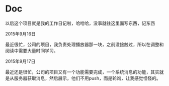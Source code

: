 # Doc

以后这个项目就是我的工作日记啦，哈哈哈，没事就往这里面写东西，记东西

2015年9月16日

最近很忙，公司的项目，我负责处理播放器那一块，之前没接触过，所以在调整和阅读中需要大量时间学习。

2015年9月17日

最近还是很忙，公司的项目又有一个功能需要完成，一个系统消息的功能，其实就是从服务器获取消息，然后展示，他们不用push，而是轮询，让我感觉怪怪的。
